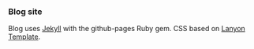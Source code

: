### Blog site

Blog uses [Jekyll](https://help.github.com/articles/using-jekyll-with-pages/)
with the github-pages Ruby gem. CSS based on
[Lanyon Template](https://github.com/poole/lanyon).
